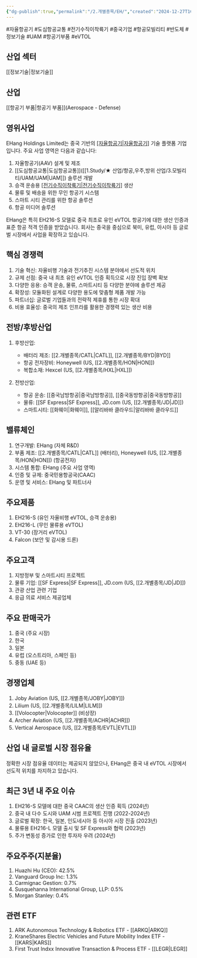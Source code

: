 ```yaml
---
{"dg-publish":true,"permalink":"/2.개별종목/EH/","created":"2024-12-27T10:10:52.849+09:00","updated":"2025-06-03T20:05:58.872+09:00"}
---
```


#자율항공기 #도심항공교통 #전기수직이착륙기 #중국기업 #항공모빌리티 #반도체 #정보기술 #UAM #항공기부품 #eVTOL

## 산업 섹터

[[정보기술\|정보기술]]

## 산업

[[항공기 부품\|항공기 부품]](Aerospace - Defense)

## 영위사업

EHang Holdings Limited는 중국 기반의 [[자율항공기\|자율항공기]]([[AAV\|AAV]]) 기술 플랫폼 기업입니다. 주요 사업 영역은 다음과 같습니다:

1. 자율항공기(AAV) 설계 및 제조
2. [[도심항공교통\|도심항공교통]]([[1.Study/★ 산업/항공,우주,방위 산업/3.모빌리티/UAM/UAM\|UAM]]) 솔루션 개발
3. 승객 운송용 [[전기수직이착륙기\|전기수직이착륙기]]([[eVTOL\|eVTOL]]) 생산
4. 물류 및 배송을 위한 무인 항공기 시스템
5. 스마트 시티 관리를 위한 항공 솔루션
6. 항공 미디어 솔루션

EHang은 특히 EH216-S 모델로 중국 최초로 유인 eVTOL 항공기에 대한 생산 인증과 표준 항공 적격 인증을 받았습니다. 회사는 중국을 중심으로 북미, 유럽, 아시아 등 글로벌 시장에서 사업을 확장하고 있습니다.

## 핵심 경쟁력

1. 기술 혁신: 자율비행 기술과 전기추진 시스템 분야에서 선도적 위치
2. 규제 선점: 중국 내 최초 유인 eVTOL 인증 획득으로 시장 진입 장벽 확보
3. 다양한 응용: 승객 운송, 물류, 스마트시티 등 다양한 분야에 솔루션 제공
4. 확장성: 모듈화된 설계로 다양한 용도에 맞춤형 제품 개발 가능
5. 파트너십: 글로벌 기업들과의 전략적 제휴를 통한 시장 확대
6. 비용 효율성: 중국의 제조 인프라를 활용한 경쟁력 있는 생산 비용

## 전방/후방산업

1. 후방산업:
    
    - 배터리 제조: [[2.개별종목/CATL\|CATL]], [[2.개별종목/BYD\|BYD]]
    - 항공 전자장비: Honeywell (US, [[2.개별종목/HON\|HON]])
    - 복합소재: Hexcel (US, [[2.개별종목/HXL\|HXL]])
    
2. 전방산업:
    
    - 항공 운송: [[중국남방항공\|중국남방항공]], [[중국동방항공\|중국동방항공]]
    - 물류: [[SF Express\|SF Express]], JD.com (US, [[2.개별종목/JD\|JD]])
    - 스마트시티: [[화웨이\|화웨이]], [[알리바바 클라우드\|알리바바 클라우드]]
    

## 밸류체인

1. 연구개발: EHang (자체 R&D)
2. 부품 제조: [[2.개별종목/CATL\|CATL]] (배터리), Honeywell (US, [[2.개별종목/HON\|HON]]) (항공전자)
3. 시스템 통합: EHang (주요 사업 영역)
4. 인증 및 규제: 중국민용항공국(CAAC)
5. 운영 및 서비스: EHang 및 파트너사

## 주요제품

1. EH216-S (유인 자율비행 eVTOL, 승객 운송용)
2. EH216-L (무인 물류용 eVTOL)
3. VT-30 (장거리 eVTOL)
4. Falcon (보안 및 감시용 드론)

## 주요고객

1. 지방정부 및 스마트시티 프로젝트
2. 물류 기업: [[SF Express\|SF Express]], JD.com (US, [[2.개별종목/JD\|JD]])
3. 관광 산업 관련 기업
4. 응급 의료 서비스 제공업체

## 주요 판매국가

1. 중국 (주요 시장)
2. 한국
3. 일본
4. 유럽 (오스트리아, 스페인 등)
5. 중동 (UAE 등)

## 경쟁업체

1. Joby Aviation (US, [[2.개별종목/JOBY\|JOBY]])
2. Lilium (US, [[2.개별종목/LILM\|LILM]])
3. [[Volocopter\|Volocopter]] (비상장)
4. Archer Aviation (US, [[2.개별종목/ACHR\|ACHR]])
5. Vertical Aerospace (US, [[2.개별종목/EVTL\|EVTL]])

## 산업 내 글로벌 시장 점유율

정확한 시장 점유율 데이터는 제공되지 않았으나, EHang은 중국 내 eVTOL 시장에서 선도적 위치를 차지하고 있습니다.

## 최근 3년 내 주요 이슈

1. EH216-S 모델에 대한 중국 CAAC의 생산 인증 획득 (2024년)
2. 중국 내 다수 도시와 UAM 시범 프로젝트 진행 (2022-2024년)
3. 글로벌 확장: 한국, 일본, 인도네시아 등 아시아 시장 진출 (2023년)
4. 물류용 EH216-L 모델 출시 및 SF Express와 협력 (2023년)
5. 주가 변동성 증가로 인한 투자자 우려 (2024년)

## 주요주주(지분율)

1. Huazhi Hu (CEO): 42.5%
2. Vanguard Group Inc: 1.3%
3. Carmignac Gestion: 0.7%
4. Susquehanna International Group, LLP: 0.5%
5. Morgan Stanley: 0.4%

## 관련 ETF

1. ARK Autonomous Technology & Robotics ETF - [[ARKQ\|ARKQ]]
2. KraneShares Electric Vehicles and Future Mobility Index ETF - [[KARS\|KARS]]
3. First Trust Indxx Innovative Transaction & Process ETF - [[LEGR\|LEGR]]